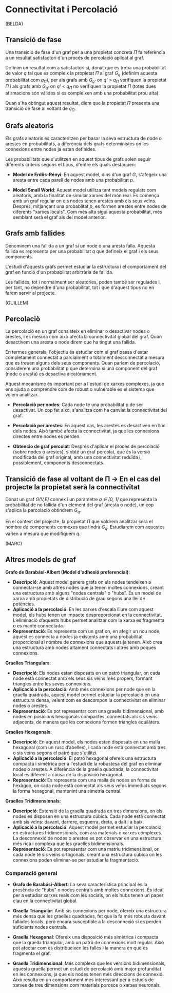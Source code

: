 # Connectivitat i Percolació

(BELDA)

## Transició de fase

Una transició de fase d'un graf per a una propietat concreta _Π_ fa referència a un resultat satisfactori d'un procés de percolació aplicat al graf.

Definim un resultat com a satisfactori si, donat que es troba una probabilitat de valor _q_ tal que es compleix la propietat _Π_ al graf _G<sub>q</sub>_ (definim aquesta probabilitat com _q<sub>Π</sub>_), per als grafs amb _G<sub>q'</sub>_ on _q'_ > _q<sub>Π</sub>_ verifiquen la propietat _Π_ i als grafs amb _G<sub>q'</sub>_ on _q'_ < _q<sub>Π</sub>_ no verifiquen la propietat _Π_ (totes dues afirmacions són válides si es compleixen amb una probabilitat prou alta).    

Quan s'ha obtingut aquest resultat, diem que la propietat _Π_ presenta una transició de fase al voltant de _q<sub>Π</sub>_.  

## Grafs aleatoris

Els grafs aleatoris es caracteritzen per basar la seva estructura de node o arestes en probabilitats, a diferència dels grafs deterministes on les connexions entre nodes ja estan definides.

Les probabilitats que s'utilitzen en aquest tipus de grafs solen seguir diferents criteris segons el tipus, d'entre els quals destaquen:

* **Model de Erdös-Rényi**: En aquest model, dins d'un graf _G_, s'afegeix una aresta entre cada parell de nodes amb una probabilitat _p_.

* **Model Small World**: Aquest model utilitza tant models regulats com aleatoris, amb la finalitat de simular xarxes del món real. Es comença amb un graf regular on els nodes tenen arestes amb els seus veïns. Després, mitjançant una probablitat _p_, es formen arestes entre nodes de diferents "xarxes locals". Com més alta sigui aquesta probabilitat, més semblant serà el graf als del model anterior.

## Grafs amb fallides

Denominem una fallida a un graf si un node o una aresta falla. Aquesta fallida es representa per una probabilitat _q_ que defineix el graf i els seus components.

L'estudi d'aquests grafs permet estudiar la estructura i el comportament del graf en funció d'un probabilitat arbitrària de fallida.

Les fallides, tot i normalment ser aleatòries, poden també ser regulades i, per tant, no dependre d'una probabilitat, tot i que d'aquest tipus no en farem servir al projecte.

(GUILLEM)

## Percolaciò

La percolació en un graf consisteix en eliminar o desactivar nodes o arestes, i es mesura com això afecta la connectivitat global del graf. Quan desactivem una aresta o node direm que ha tingut una fallida.

En termes generals, l'objectiu és estudiar com el graf passa d'estar completament connectat a parcialment o totalment desconnectat a mesura que es treuen alguns dels seus components. Quan parlem de percolació, considerem una probabilitat p que determina si una component del graf (node o aresta) es desactiva aleatòriament.

Aquest mecanisme és important per a l'estudi de xarxes complexes, ja que ens ajuda a comprendre com de robust o vulnerable és el sistema que volem analitzar.

* **Percolaciò per nodes**: Cada node té una probabilitat p de ser desactivat. Un cop fet això, s'analitza com ha canviat la connectivitat del graf.

* **Percolaciò per arestes**: En aquest cas, les arestes es desactiven en lloc dels nodes. Això també afecta la connectivitat, ja que les connexions directes entre nodes es perden.

* **Obtencio de graf percolat**: Després d'aplicar el procés de percolació (sobre nodes o arestes), s'obté un graf percolat, que és la versió modificada del graf original, amb una connectivitat reduïda i, possiblement, components desconnectats.

## Transició de fase al voltant de Π → En el cas del projecte la propietat serà la connectivitat

Donat un graf _G(V,E)_ connex i un paràmetre _q ∈ [0, 1]_ que representa la probabilitat de no fallida d'un element del graf (aresta o node), un cop s'aplica la percolació obtindrem _G<sub>q</sub>_. 

En el context del projecte, la propietat _Π_ que voldrem analitzar serà el nombre de components connexes que tindrà _G<sub>q</sub>_. Estudiarem com aquestes varien a mesura que modifiquem _q_.

(MARC)

## Altres models de graf

**Grafo de Barabási-Albert (Model d'adhesió preferencial)**:
- **Descripció**: Aquest model genera grafs on els nodes tendeixen a connectar-se amb altres nodes que ja tenen moltes connexions, creant una estructura amb alguns "nodes centrals" o "hubs". És un model de xarxa amb propietats de distribució de grau segons una llei de potències.
- **Aplicació a la percolació**: En les xarxes d'escala lliure com aquest model, els hubs tenen un impacte desproporcionat en la connectivitat. L’eliminació d’aquests hubs permet analitzar com la xarxa es fragmenta o es manté connectada.
- **Representació**: Es representa com un graf on, en afegir un nou node, aquest es connecta a nodes ja existents amb una probabilitat proporcional al nombre de connexions que aquests ja tenen. Això crea una estructura amb nodes altament connectats i altres amb poques connexions.

**Graelles Triangulars**:
- **Descripció**: Els nodes estan disposats en un patró triangular, on cada node està connectat amb els seus sis veïns més propers, formant triangles entre les seves connexions.
- **Aplicació a la percolació**: Amb més connexions per node que en la graella quadrada, aquest model permet estudiar la percolació en una estructura densa, veient com es descompon la connectivitat en eliminar nodes o arestes.
- **Representació**: Es pot representar com una graella bidimensional, amb nodes en posicions hexagonals compactes, connectats als sis veïns adjacents, de manera que les connexions formen triangles equilàters.

**Graelles Hexagonals**:
- **Descripció**: En aquest model, els nodes estan disposats en una malla hexagonal (com un rusc d’abelles), i cada node està connectat amb tres o sis veïns segons el patró que s'utilitzi.
- **Aplicació a la percolació**: El patró hexagonal ofereix una estructura compacta i simètrica per a l'estudi de la robustesa del graf en eliminar nodes o arestes. A diferència de la graella quadrada, la connectivitat local és diferent a causa de la disposició hexagonal.
- **Representació**: Es representa com una malla de nodes en forma de hexàgon, on cada node està connectat als seus veïns immediats segons la forma hexagonal, mantenint una simetria central.

**Graelles Tridimensionals**:
- **Descripció**: Extensió de la graella quadrada en tres dimensions, on els nodes es disposen en una estructura cúbica. Cada node està connectat amb sis veïns: davant, darrere, esquerra, dreta, a dalt i a baix.
- **Aplicació a la percolació**: Aquest model permet estudiar la percolació en estructures tridimensionals, com ara materials o xarxes complexes. La desconnexió de nodes o arestes es pot observar en una estructura més rica i complexa que les graelles bidimensionals.
- **Representació**: Es pot representar com una matriu tridimensional, on cada node té sis veïns ortogonals, creant una estructura cúbica on les connexions poden eliminar-se per estudiar la fragmentació.

### Comparació general

- **Grafo de Barabási-Albert**: La seva característica principal és la presència de "hubs" o nodes centrals amb moltes connexions. És ideal per a estudiar xarxes reals com les socials, on els hubs tenen un paper clau en la connectivitat global.
  
- **Graella Triangular**: Amb sis connexions per node, ofereix una estructura més densa que les graelles quadrades, fet que la fa més robusta davant fallades locals, però encara susceptible a la desconnexió si es perden suficients nodes centrals.

- **Graella Hexagonal**: Ofereix una disposició més simètrica i compacta que la graella triangular, amb un patró de connexions molt regular. Això pot afectar com es distribueixen les falles i la manera en què es fragmenta el graf.

- **Graella Tridimensional**: Més complexa que les versions bidimensionals, aquesta graella permet un estudi de percolació amb major profunditat en les connexions, ja que els nodes tenen més direccions de connexió. Això resulta en un comportament més interessant per a estudis de xarxes de tres dimensions com materials porosos o xarxes neuronals.
